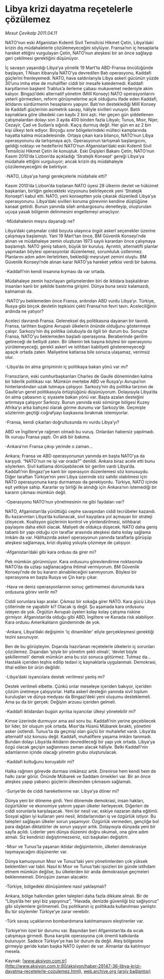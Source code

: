 # Libya krizi dayatma reçetelerle çözülemez

*Mesut Çevikalp 2011.04.11*

<font class="agenda2NewsSpot">
 NATO’nun eski Afganistan Kıdemli Sivil Temsilcisi Hikmet Çetin, Libya’daki krizin dış müdahalelerle çözülemeyeceğini söylüyor. Fransa’nın iç hesaplarla hareket ettiğini vurgulayan Çetin, NATO’nun ateşkesi bir an önce sağlayıp geri çekilmesi gerektiğini düşünüyor.
</font>
<font class="newsDetail">
 <p>
  <p class="MsoNormal">
   İç savaşın yaşandığı Libya’ya yönelik 19 Mart’ta ABD-Fransa öncülüğünde başlayan, 1 Nisan itibarıyla NATO’ya devredilen Batı operasyonu, Kaddafi güçlerini frenleyemedi. NATO, hava saldırılarıyla Libya askerî gücünün yüzde 30’unu imha etse de muhalifler ciddi bir mesafe katedemedi. Kaddafi karşıtlarının başkent Trablus’a ilerleme çabası mukavemet nedeniyle akim kalıyor. Bingazi’deki alternatif yönetim (Millî Konsey) NATO operasyonlarını yeterli görmezken, reform görüşmelerine açık olduğunu ifade eden Kaddafi, iktidarını sürdürmenin hesaplarını yapıyor. Batı’nın desteklediği Millî Konsey ile Kaddafi güçlerinin asimetrik savaşı, hâliyle sivilleri vuruyor. Batılı kaynaklara göre ülkedeki can kaybı 2 bini aştı. Her geçen gün şiddetlenen çatışmalardan dolayı son 3 ayda 400 binden fazla Libyalı; Tunus, Mısır, Nijer, Cezayir, Çad ve Sudan’a sığındı. Kaçış durmuş değil. Her gün en az 2 bin kişi ülkeyi terk ediyor. Birçoğu sınır bölgelerindeki mülteci kamplarında hayatta kalma mücadelesinde. Ortaya çıkan kara bilanço, NATO’nun Libya operasyonunu da tartışmaya açtı. Operasyonun tartışmalı başlangıcını, geldiği noktayı ve hedeflerini NATO’nun Afganistan’daki eski Kıdemli Sivil Temsilcisi Hikmet Çetin ile konuştuk. Eski Dışişleri Bakanı Çetin, NATO’nun Kasım 2010’da Lizbon’da açıkladığı ‘Stratejik Konsept’ gereği Libya’ya müdahale ettiğini vurguluyor; ancak krizin dış müdahaleyle çözülemeyeceğini de belirtiyor.
  </p>
  <p class="MsoNormal">
   -NATO, Libya’ya hangi gerekçelerle müdahale etti?
  </p>
  <p class="MsoNormal">
   Kasım 2010’da Lizbon’da toplanan NATO üyesi 28 ülkenin devlet ve hükümet başkanları, birliğin gelecekteki vizyonunu belirleyecek yeni ‘Stratejik Konsept’i kabul etti. NATO, yeni konseptten yola çıkarak düzenledi Libya’ya operasyonunu. Libya’daki sivilleri koruma görevinin kendine düştüğüne kanaat getirdi. Bunun yanında silah ambargosunu denetleyip, oluşturulan uçuşa yasak bölgenin delinmesini engellemeyi amaçlıyor.
  </p>
  <p class="MsoNormal">
   -Müdahalenin meşru dayanağı ne?
  </p>
  <p class="MsoNormal">
   Libya’daki çatışmalar ciddi boyuta ulaşınca örgüt askerî seçenekler üzerine çalışmaya başlamıştı. Yani 19 Mart’tan önce, BM Güvenlik Konseyi’nde alınan ve müdahaleye zemin oluşturan 1973 sayılı karardan önce çalışmaya başlamıştı. NATO geniş tabanlı, büyük bir kuruluş. Ayrıntılı, alternatifli planlar yapmadan böylesi operasyonlar düzenlemez, sorumluluk üstlenmez. Planlarını adım adım ilerletirken, beklediği meşruiyet zemini oluştu. BM Güvenlik Konseyi’nde alınan karar NATO’ya hareket yetkisi verdi bir bakıma.
  </p>
  <p class="MsoNormal">
   -Kaddafi’nin kendi insanına kıyması da var ortada.
  </p>
  <p class="MsoNormal">
   Müdahaleye zemin hazırlayan gelişmelerden biri de iktidara başkaldıran insanları kanlı bir şekilde bastırma girişimi. Dünya buna sesiz kalamazdı, kalmamalı da.
  </p>
  <p class="MsoNormal">
   -NATO’yu beklemeden önce Fransa, ardından ABD vurdu Libya’yı. Türkiye, Rusya gibi birçok devletin tepkisini çekti Fransa’nın fevri tavrı. Aceleciliğinin ardında ne yatıyor?
   <span>
   </span>
  </p>
  <p class="MsoNormal">
   Aceleci davrandı Fransa. Geleneksel dış politikasına dayanan bir tavırdı. Fransa, tarihten bugüne Avrupalı ülkelerin önünde olduğunu göstermeye çalışır. Sarkozy’nin dış politika üslubuyla da ilgili bir durum bu. Sonuçta Fransa, NATO’yu beklemeden başladı operasyona. Beraberinde gerilim getireceği de belliydi zaten. Bir ülkenin tek başına böylesi bir operasyonu yürütemeyeceği, gerekli askerî ve istihbari kabiliyeti gösteremeyeceği apaçık ortada zaten. Maliyetine katlansa bile sonuca ulaşamaz, verimsiz olur.
  </p>
  <p class="MsoNormal">
  </p>
  <p class="MsoNormal">
   -Libya’da ön alma girişiminin iç politikaya bakan yönü var mı?
  </p>
  <p class="MsoNormal">
   Fransızların, eski cumhurbaşkanları Charles de Gaulle döneminden kalma bir liderlik politikası var. Mümkün mertebe ABD ve Rusya’yı Avrupa’nın hinterlandından uzak tutmaya çalışıyor. Sarkozy’nin dış politika tarzının de Gaulle’un genel politikasıyla örtüştüğünü düşünüyorum. Dolayısıyla Libya’da ön alma çabasının iç siyasete bakan yönü var. Başta azalan desteğini artırmaya çalışıyor Sarkozy. Bunun yanında eski sömürge bölgesi Kuzey Afrika’yı arka bahçesi olarak görme durumu var Sarkozy’de. Geçmişte sözlerinin geçtiği coğrafyayı başkasına bırakmak istemiyorlar.
  </p>
  <p class="MsoNormal">
   -Fransa, kendi çıkarları doğrultusunda mı vurdu Libya’yı?
  </p>
  <p class="MsoNormal">
   ABD ve İngiltere’ye rağmen olmadı bu vuruş. Onlardan habersiz yapılmadı. İlk vuruşu Fransa yaptı. Ön aldı bir bakıma.
  </p>
  <p class="MsoNormal">
   -Ankara’nın Fransa çıkışı yerinde o zaman…
  </p>
  <p class="MsoNormal">
   Ankara; Fransa ve ABD operasyonunun yanında en başta NATO’ya da karşıydı. “NATO’nun ne işi var orada?” denildi. Ankara biraz acele etti bunu söylerken. Sivil katliama dönüşebilecek bir gerilim vardı Libya’da. Kaddafi’nin Bingazi’ye kanlı bir operasyon düzenlemesi söz konusuydu. Diğer taraftan Türkiye’nin yeni Libya üzerinde söz sahibi olabilmesi için NATO operasyonuna karşı durmaması da gerekiyordu. Türkiye, NATO içinde eşit yetkiye sahip. Kararlar oy birliği ile alındığı için Ankara’nın istemediği bir kararın çıkması mümkün değil.
  </p>
  <p class="MsoNormal">
   -Operasyonu NATO’nun yönetmesinin ne gibi faydaları var?
  </p>
  <p class="MsoNormal">
   NATO, Afganistan’da yürüttüğü cephe savaşından ciddi tecrübeler kazandı. Bu kazanımları Libya’da kullanacak, sivil kayıplara yol açmayan bir strateji izleyecek. Koalisyon güçlerinin kontrol ve yönlendirilmesi, istihbarat paylaşımı daha etkili olacak. Maliyeti de oldukça düşecek. NATO daha geniş tabanlı bir yapı olduğu için taraflar arasında ateşkesi daha kolay sağlama imkânı da var. Hâlihazırda askerî operasyonun yanında taraflarla görüşüp ateşkesi sağlamaya, krizi diyalog yoluyla çözmeye de çalışıyor.
  </p>
  <p class="MsoNormal">
   -Afganistan’daki gibi kara ordusu da girer mi?
  </p>
  <p class="MsoNormal">
   Pek mümkün görünmüyor. Kara ordusunu görevlendirme noktasında NATO’da da uzlaşı sağlanacağına ihtimal vermiyorum. BM Güvenlik Konseyi’nde de bu kararın alınabileceğini sanmıyorum. Böylesi bir operasyona en başta Rusya ve Çin karşı çıkar.
  </p>
  <p class="MsoNormal">
   -Hava ve deniz operasyonlarının sonuç getirmemesi durumunda kara ordusuna görev verilir mi?
  </p>
  <p class="MsoNormal">
   Ciddi sorunlara kapı aralar. Çıkmaz bir sokağa girer NATO. Kara gücü Libya çöllerinde ne yapabilir ki? Olacak iş değil. Şu aşamada kara ordusunu isteyen de yok. Örgütün Avrupalı üyeleri kolay kolay çatışma riskine girmiyor. Afganistan’da olduğu gibi ABD, İngiltere ve Kanada risk alabiliyor. Kara ordusu Amerikalıların gündeminde de yok.
  </p>
  <p class="MsoNormal">
   -Ankara, Libya’daki değişimin ‘iç dinamikler’ eliyle gerçekleşmesi gerektiği tezini savunuyor.
  </p>
  <p class="MsoNormal">
   Ben de bu görüşteyim. Dışarıda hazırlanan reçetelerle ülkelerin iç sorunları çözülemez. Dışarıdan ‘şöyle bir yönetim şekli olmalı’, ‘devlet böyle şekillenmeli’ demek mümkün ama bu sizi sonuca götürmez. Tutmaz da... Hastalık içeriden teşhis edilip tedavi iç kaynaklarla uygulanmalı. Demokrasi, ithal edilen bir ürün değildir.
  </p>
  <p class="MsoNormal">
   -Libya’daki isyancılara destek verilmesi yanlış mı?
  </p>
  <p class="MsoNormal">
   Destek verilmeli elbette. Çünkü onlar meseleye içeriden bakıyor, içeriden çözüm üretmeye çalışıyorlar. Hatta askerî desteğin yanında sivil toplum kuruluşları ve dünya medyası da Bingazi’deki yeni oluşumu desteklemeli. Ama şu da bir gerçek: Değişim arzusu içeriden gelmeli.
  </p>
  <p class="MsoNormal">
   -Kaddafi iktidardan bugün ayrılsa isyancılar ülkeyi yönetebilir mi?
  </p>
  <p class="MsoNormal">
   Kimse üzerinde durmuyor ama asıl soru bu. Kaddafi’nin yerine geçebilecek bir lider, bir oluşum yok ortada. Mısır’da Hüsnü Mübarek bıraktı, yönetimi asker üstlendi. Tunus’ta da geçmişi olan güçlü bir muhalefet vardı. Libya’da alternatif söz konusu değil. Kaddafi, muhaliflere yaşama imkânı tanımadı. Bundan dolayı Libya’da iktidarın devredileceği bir yapı yok ortada. Libya’ya özgü olacak geçişin sağlanması zaman alacak hâliyle. Belki Kaddafi’nin adamlarının içinde olacağı yönetim grubu oluşturulacak.
  </p>
  <p class="MsoNormal">
   -Kaddafi koltuğunu koruyabilir mi?
  </p>
  <p class="MsoNormal">
   Halka rağmen görevde durması imkânsız artık. Direnirse hem kendi hem de halkı zarar görür. Önünde Mübarek ve Saddam örnekleri var. Bir an önce ateşkes yapıp yabancı güçlerin ülkesinden çıkmasını sağlamalı.
  </p>
  <p class="MsoNormal">
   -Suriye’de de ciddi hareketlenme var. Libya’ya döner mi?
  </p>
  <p class="MsoNormal">
   Dünya yeni bir döneme girdi. Yeni dönemde demokrasi, insan hakları, özgürlükler ve ekonomiye yatırım yapan ülkeler ilerleyecek. Diğerleri de ciddi sorunlarla karşılaşacak. Yeni bir nesil var, eskiye nazaran daha eğitimli. Sosyal ağları iyi kullanan yeni nesil, iktidarlarından iş ve özgürlük istiyor. Bu talepleri sağlayan ülkeler sorun yaşamıyor. Özgürlük vermeden, gençliğe bol para dağıtan diktatörler de sorun yaşıyor artık. Dolayısıyla dünyada yeni bir sayfa açıldı. Liderler yeni dünya düzenini doğru okumalı, ona göre adım atmalı. Siz kendinizi değiştirmezseniz, sizi başkaları değiştirir.
  </p>
  <p class="MsoNormal">
   -Mısır ve Tunus’ta yaşanan iktidar değişimlerinin, ülkeleri demokrasiye taşımayacağını düşünenler var.
  </p>
  <p class="MsoNormal">
   Dünya kamuoyunun Mısır ve Tunus’taki yeni yönetimlerden çok yüksek beklentileri var tabii. Nasıl ki Mısır ve Tunus’taki işsizleri bir günde istihdam etmem mümkün değilse, bu ülkelerden bir anda demokrasiye geçmeleri beklenmemeli. Dönüşüm zaman alacaktır.
  </p>
  <p class="MsoNormal">
   -Türkiye, bölgedeki dönüşümlere nasıl yaklaşmalı?
  </p>
  <p class="MsoNormal">
   Ankara, bölge halkından gelen talepleri daha fazla dikkate almalı. Bir de “Libya’da her şeyi biz yapıyoruz”, “Havada, denizde güvenliği biz sağlıyoruz” gibi söylemlere girilmemeli. Dış politikanın iç politikada kullanılması yanlıştır. Bu tür söylemler Türkiye’ye zarar verebilir.
  </p>
  <p class="MsoNormal">
   -Türk savaş uçaklarının bombardımana katılmamasını eleştirenler var.
  </p>
  <p class="MsoNormal">
   Türkiye’nin özel bir durumu var. Başından beri Afganistan’da da sıcak çatışmaya girmedi. Buna karşılık operasyona çok önemli katkılarda bulunuyor. Sadece Türkiye’ye has bir durum da değil. Ateş bölgesine girmeyip geride kalan başka NATO üyeleri de var. Almanlar da katılmıyor mesela.
  </p>
 </p>
</font>

Kaynak: [www.aksiyon.com.tr](http://www.aksiyon.com.tr:80/aksiyon/haber-29147-36-libya-krizi-dayatma-recetelerle-cozulemez.html), [web.archive.org (arşiv bağlantısı)](http://web.archive.org/web/20110830110331/http://www.aksiyon.com.tr:80/aksiyon/haber-29147-36-libya-krizi-dayatma-recetelerle-cozulemez.html)
